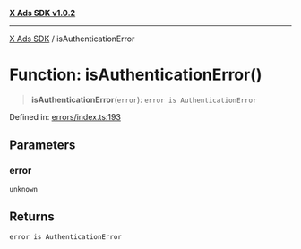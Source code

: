 [**X Ads SDK v1.0.2**](../README.md)

***

[X Ads SDK](../globals.md) / isAuthenticationError

# Function: isAuthenticationError()

> **isAuthenticationError**(`error`): `error is AuthenticationError`

Defined in: [errors/index.ts:193](https://github.com/kage1020/x-ads-sdk/blob/main/src/errors/index.ts#L193)

## Parameters

### error

`unknown`

## Returns

`error is AuthenticationError`
